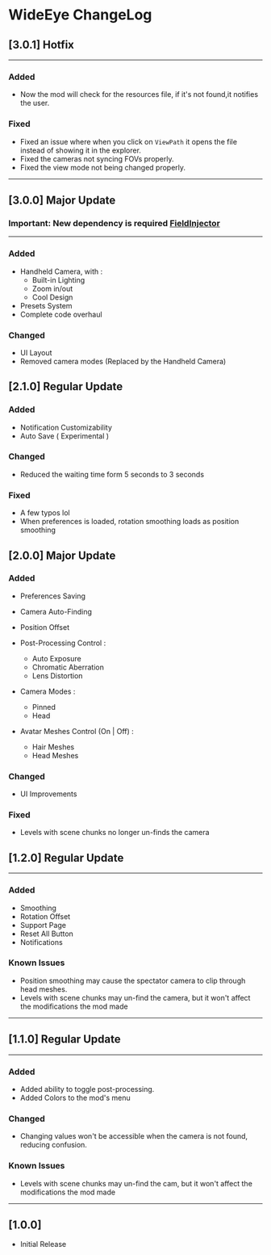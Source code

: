 ﻿
# WideEye ChangeLog

## [3.0.1] **Hotfix**	

---
### Added
* Now the mod will check for the resources file, if it's not found,it notifies the user.

### Fixed
* Fixed an issue where when you click on `ViewPath` it opens the file instead of showing it in the explorer.
* Fixed the cameras not syncing FOVs properly.
* Fixed the view mode not being changed properly.

---


## [3.0.0] **Major Update**

### Important: New dependency is required [FieldInjector](https://thunderstore.io/c/bonelab/p/WNP78/FieldInjector/)

---
### Added
* Handheld Camera, with :
	* Built-in Lighting
	* Zoom in/out
	* Cool Design
* Presets System
* Complete code overhaul

### Changed
* UI Layout
* Removed camera modes (Replaced by the Handheld Camera)



## [2.1.0] **Regular Update**

### Added
* Notification Customizability
* Auto Save ( Experimental )


### Changed
* Reduced the waiting time form 5 seconds to 3 seconds

### Fixed
* A few typos lol
* When preferences is loaded, rotation smoothing loads as position smoothing

## [2.0.0] **Major Update**

### Added
* Preferences Saving

* Camera Auto-Finding

* Position Offset

* Post-Processing Control :
	* Auto Exposure
	* Chromatic Aberration
	* Lens Distortion

* Camera Modes :
	* Pinned
	* Head

* Avatar Meshes Control (On | Off) :
	* Hair Meshes
	* Head Meshes

### Changed
* UI Improvements

### Fixed
* Levels with scene chunks no longer un-finds the camera


## [1.2.0] **Regular Update**

---

### Added
* Smoothing
* Rotation Offset
* Support Page
* Reset All Button
* Notifications

### Known Issues
* Position smoothing may cause the spectator camera to clip through head meshes.
* Levels with scene chunks may un-find the camera, but it won't affect the modifications the mod made

---

## [1.1.0] **Regular Update**

---
### Added
* Added ability to toggle post-processing.
* Added Colors to the mod's menu

### Changed
* Changing values won't be accessible when the camera is not found, reducing confusion.

### Known Issues
* Levels with scene chunks may un-find the cam, but it won't affect the modifications the mod made

---
## [1.0.0]

* Initial Release
